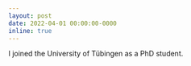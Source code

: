```yaml
---
layout: post
date: 2022-04-01 00:00:00-0000
inline: true
---
```


I joined the University of Tübingen as a PhD student.
